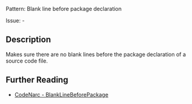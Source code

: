 Pattern: Blank line before package declaration

Issue: -

## Description

Makes sure there are no blank lines before the package declaration of a source code file.

## Further Reading

* [CodeNarc - BlankLineBeforePackage](http://codenarc.sourceforge.net/codenarc-rules-formatting.html#BlankLineBeforePackage)